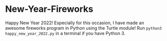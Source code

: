 # New-Year-Fireworks
Happy New Year 2022! Especially for this occasion, I have made an awesome fireworks program in Python using the Turtle module! Run `python3 happy_new_year_2022.py` in a terminal if you have Python 3.
